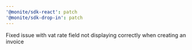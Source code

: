 ```yaml
---
'@monite/sdk-react': patch
'@monite/sdk-drop-in': patch
---
```


Fixed issue with vat rate field not displaying correctly when creating an invoice
